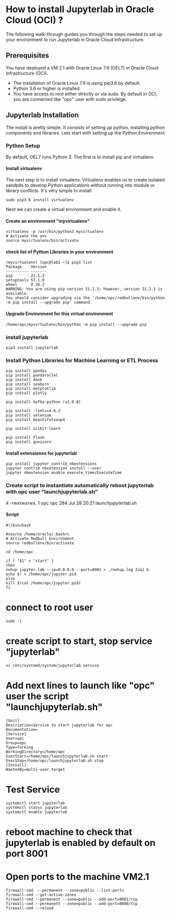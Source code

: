 # How to install Jupyterlab in Oracle Cloud (OCI) ?

The following walk-through guides you through the steps needed to set up your environment to run Jupyterlab in Oracle Cloud Infrastructure.

## Prerequisites

You have deployed a VM 2.1 with Oracle Linux 7.9 (OEL7) in Oracle Cloud Infrastructure (OCI).

- The installation of Oracle Linux 7.9 is using pip3.6 by default. 
- Python 3.6 or higher is installed
- You have access to root either directly or via sudo. By default in OCI, you are connected like "opc" user with sudo privilege.

## Jupyterlab Installation

The install is pretty simple. It consists of setting up python, installing python components and libraries. 
Lets start with setting up the Python Environment

### Python Setup

By default, OEL7 runs Python 3. The first is to install pip and virtualenv.

#### Install virtualenv

The next step is to install virtualenv. Virtualenv enables us to create isolated sandpits to develop Python applications without running into module or library conflicts. It's very simple to install

```console
sudo pip3.6 install virtualenv
```

Next we can create a virtual environment and enable it.

#### Create an environment "myvirtualenv"

```console
virtualenv -p /usr/bin/python3 myvirtualenv
# Activate the env
source myvirtualenv/bin/activate
```

#### check list of Python Libraries in your environment

```console
(myvirtualenv) [opc@lab1 ~]$ pip3 list
Package    Version
---------- -------
pip        21.1.3
setuptools 57.1.0
wheel      0.36.2
WARNING: You are using pip version 21.1.3; however, version 21.2.1 is available.
You should consider upgrading via the '/home/opc/redbullenv/bin/python -m pip install --upgrade pip' command.
```

#### Upgrade Environment for this virtual environment

```console
/home/opc/myvirtualenv/bin/python -m pip install --upgrade pip
```
### install jupyterlab

```console
pip3 install jupyterlab
```

### Install Python Libraries for Machine Learning or ETL Process

```console
pip install pandas
pip install pandarallel
pip install dask
pip install seaborn
pip install matplotlib
pip install plotly

pip install kafka-python (v2.0.0)

pip install -lxml==4.6.3
pip install selenium
pip install beautifulsoup4

pip install scikit-learn

pip install Flask
pip install gunicorn
```

#### Install extensiones for jupyterlab

```console
pip install jupyter_contrib_nbextensions
jupyter contrib nbextension install --user
jupyter nbextension enable execute_time/ExecuteTime
```

### Create script to instantiate automatically  reboot jupyterlab with opc user "launchjupyterlab.sh"
  4 -rwxrwxrwx.  1 opc  opc     284 Jul 28 20:21 launchjupyterlab.sh

#### Script

```console
#!/bin/bash

#source /home/oracle/.bashrc
# Activate Redbull Environment
source redbullenv/bin/activate

cd /home/opc

if [ "$1" = "start" ]
then
nohup jupyter-lab --ip=0.0.0.0 --port=8001 > ./nohup.log 2>&1 &
echo $! > /home/opc/jupyter.pid
else
kill $(cat /home/opc/jupyter.pid)
fi
```

# connect to root user

```console
sudo -i
```

# create script to start, stop service "jupyterlab"

```console
vi /etc/systemd/system/jupyterlab.service
```


# Add next lines to launch like "opc" user the script "launchjupyterlab.sh"

```console
[Unit]
Description=Service to start jupyterlab for opc
Documentation=
[Service]
User=opc
Group=opc
Type=forking
WorkingDirectory=/home/opc
ExecStart=/home/opc/launchjupyterlab.sh start
ExecStop=/home/opc/launchjupyterlab.sh stop
[Install]
WantedBy=multi-user.target
```

# Test Service

```console
systemctl start jupyterlab
systemctl status jupyterlab
systemctl enable jupyterlab
```

# reboot machine to check that jupyterlab is enabled by default on port 8001

# Open ports to the machine VM2.1
```console
firewall-cmd  --permanent --zone=public --list-ports
firewall-cmd --get-active-zones
firewall-cmd --permanent --zone=public --add-port=8001/tcp
firewall-cmd --permanent --zone=public --add-port=8080/tcp
firewall-cmd --reload
```


